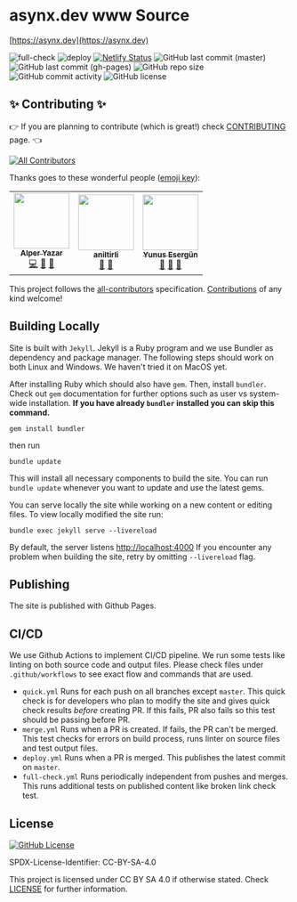 # asynx.dev www Source

[https://asynx.dev](https://asynx.dev)

![full-check](https://github.com/asynx-dev/www/workflows/full-check/badge.svg)
![deploy](https://github.com/asynx-dev/www/workflows/deploy/badge.svg)
[![Netlify Status](https://api.netlify.com/api/v1/badges/9176341d-dfdb-4c40-87f1-b142023b805c/deploy-status)](https://app.netlify.com/sites/asynxdev-preview/deploys)
![GitHub last commit (master)](https://img.shields.io/github/last-commit/asynx-dev/www/master?label=last%20main%20repo%20update)
![GitHub last commit (gh-pages)](https://img.shields.io/github/last-commit/asynx-dev/www/gh-pages?label=last%20depoloyment)
![GitHub repo size](https://img.shields.io/github/repo-size/asynx-dev/www)
![GitHub commit activity](https://img.shields.io/github/commit-activity/m/asynx-dev/www)
![GitHub license](https://img.shields.io/github/license/asynx-dev/www)

## ✨ Contributing ✨

👉 If you are planning to contribute (which is great!) check
[CONTRIBUTING](CONTRIBUTING.md) page. 👈

<!-- ALL-CONTRIBUTORS-BADGE:START - Do not remove or modify this section -->
[![All Contributors](https://img.shields.io/badge/all_contributors-3-orange.svg?style=flat-square)](#contributors-)
<!-- ALL-CONTRIBUTORS-BADGE:END -->

Thanks goes to these wonderful people ([emoji key](https://allcontributors.org/docs/en/emoji-key)):

<!-- ALL-CONTRIBUTORS-LIST:START - Do not remove or modify this section -->
<!-- prettier-ignore-start -->
<!-- markdownlint-disable -->
<table>
  <tr>
    <td align="center"><a href="http://www.alperyazar.com"><img src="https://avatars.githubusercontent.com/u/1757430?v=4?s=100" width="100px;" alt=""/><br /><sub><b>Alper Yazar</b></sub></a><br /><a href="https://github.com/asynx-dev/www/commits?author=alperyazar" title="Code">💻</a> <a href="https://github.com/asynx-dev/www/pulls?q=is%3Apr+reviewed-by%3Aalperyazar" title="Reviewed Pull Requests">👀</a> <a href="#blog-alperyazar" title="Blogposts">📝</a></td>
    <td align="center"><a href="https://github.com/aniltirli"><img src="https://avatars.githubusercontent.com/u/35190700?v=4?s=100" width="100px;" alt=""/><br /><sub><b>aniltirli</b></sub></a><br /><a href="#blog-aniltirli" title="Blogposts">📝</a> <a href="https://github.com/asynx-dev/www/pulls?q=is%3Apr+reviewed-by%3Aaniltirli" title="Reviewed Pull Requests">👀</a></td>
    <td align="center"><a href="https://github.com/yunusesergun"><img src="https://avatars.githubusercontent.com/u/73018637?v=4?s=100" width="100px;" alt=""/><br /><sub><b>Yunus Esergün</b></sub></a><br /><a href="#blog-yunusesergun" title="Blogposts">📝</a> <a href="https://github.com/asynx-dev/www/pulls?q=is%3Apr+reviewed-by%3Ayunusesergun" title="Reviewed Pull Requests">👀</a> <a href="#ideas-yunusesergun" title="Ideas, Planning, & Feedback">🤔</a></td>
  </tr>
</table>

<!-- markdownlint-restore -->
<!-- prettier-ignore-end -->

<!-- ALL-CONTRIBUTORS-LIST:END -->

This project follows the
[all-contributors](https://github.com/all-contributors/all-contributors)
specification. [Contributions](CONTRIBUTING.md) of any kind welcome!

## Building Locally

Site is built with `Jekyll`. Jekyll is a Ruby program and we use Bundler as
dependency and package manager. The following steps should work on both Linux
and Windows. We haven't tried it on MacOS yet.

After installing Ruby which should also have `gem`. Then, install `bundler`.
Check out `gem` documentation for further options such as user vs system-wide
installation. **If you have already `bundler` installed you can skip this
command.**

```text
gem install bundler
```

then run

```text
bundle update
```

This will install all necessary components to build the site. You can run
`bundle update` whenever you want to update and use the latest gems.

You can serve locally the site while working on a new content or editing files.
To view locally modified the site run:

```text
bundle exec jekyll serve --livereload
```

By default, the server listens [http://localhost:4000](http://localhost:4000)
If you encounter any problem when building the site, retry by omitting
`--livereload` flag.

## Publishing

The site is published with Github Pages.

## CI/CD

We use Github Actions to implement CI/CD pipeline. We run some tests like
linting on both source code and output files. Please check files under
`.github/workflows` to see exact flow and commands that are used.

* `quick.yml` Runs for each push on all branches except `master`. This quick
  check is for developers who plan to modify the site and gives quick check
  results *before* creating PR. If this fails, PR also fails so this test
  should be passing before PR.
* `merge.yml` Runs when a PR is created. If fails, the PR can't be merged. This
  test checks for errors on build process, runs linter on source files and test
  output files.
* `deploy.yml` Runs when a PR is merged. This publishes the latest commit on
  `master`.
* `full-check.yml` Runs periodically independent from pushes and merges. This
  runs additional tests on published content like broken link check test.

## License

[![GitHub License](https://img.shields.io/github/license/asynx-dev/www.svg?style=flat)](https://creativecommons.org/licenses/by-sa/4.0/)

SPDX-License-Identifier: CC-BY-SA-4.0

This project is licensed under CC BY SA 4.0 if otherwise stated.
Check [LICENSE](LICENSE) for further information.
